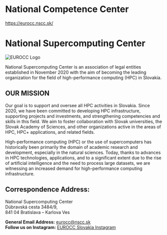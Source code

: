 # National Competence Center

https://eurocc.nscc.sk/

# National Supercomputing Center

![EUROCC Logo](https://eurocc.nscc.sk/wp-content/uploads/2021/03/CC_EURO-_logo_gold-en-1.png)

National Supercomputing Center is an association of legal entities established in November 2020 with the aim of becoming the leading organization for the field of high-performance computing (HPC) in Slovakia.

## OUR MISSION
Our goal is to support and oversee all HPC activities in Slovakia. Since 2020, we have been committed to developing HPC infrastructure, supporting projects and investments, and strengthening competencies and skills in this field. We aim to foster collaboration with Slovak universities, the Slovak Academy of Sciences, and other organizations active in the areas of HPC, HPC+ applications, and related fields.

High-performance computing (HPC) or the use of supercomputers has historically been primarily the domain of academic research and development, especially in the natural sciences. Today, thanks to advances in HPC technologies, applications, and to a significant extent due to the rise of artificial intelligence and the need to process large datasets, we are witnessing an increased demand for high-performance computing infrastructure. 

## Correspondence Address:
National Supercomputing Center<br>
Dúbravská cesta 3484/9,<br>
841 04 Bratislava – Karlova Ves

**General Email Address:** eurocc@nscc.sk<br>
**Follow us on Instagram:** [EUROCC Slovakia Instagram](https://www.instagram.com/euroccslovakia/)






